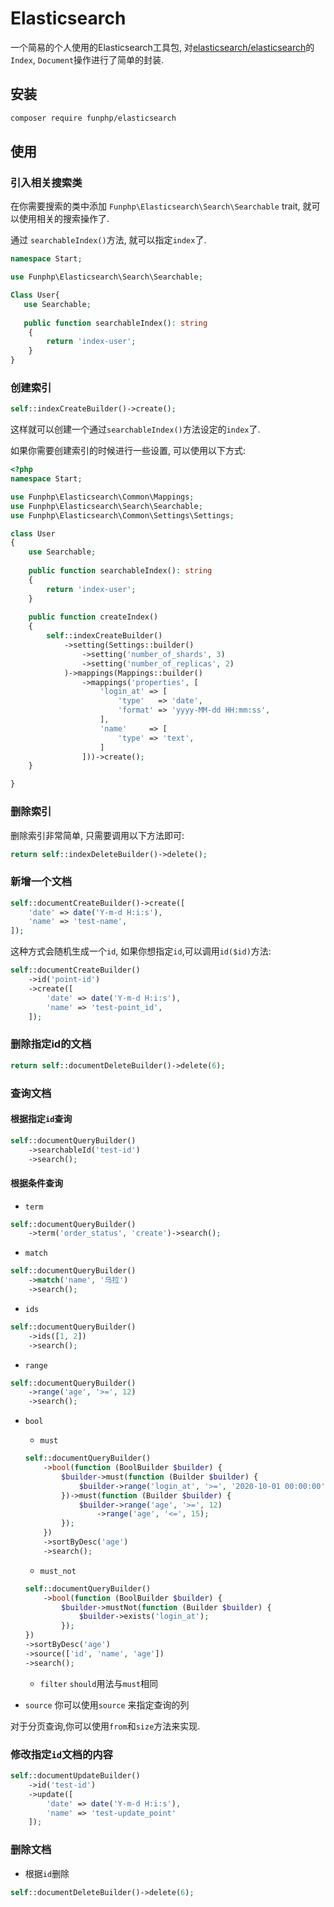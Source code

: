 # Elasticsearch

一个简易的个人使用的Elasticsearch工具包, 对[elasticsearch/elasticsearch](https://github.com/elastic/elasticsearch-php)的`Index`, `Document`操作进行了简单的封装.

## 安装

```bash
composer require funphp/elasticsearch
```

## 使用

### 引入相关搜索类

在你需要搜索的类中添加 `Funphp\Elasticsearch\Search\Searchable` trait, 就可以使用相关的搜索操作了.

通过 `searchableIndex()`方法, 就可以指定`index`了.

```php
namespace Start;

use Funphp\Elasticsearch\Search\Searchable;

Class User{
   use Searchable;
    
   public function searchableIndex(): string
	{
		return 'index-user';
	}
}

```

### 创建索引

```php
self::indexCreateBuilder()->create();
```

这样就可以创建一个通过`searchableIndex()`方法设定的`index`了.

如果你需要创建索引的时候进行一些设置, 可以使用以下方式:

```php
<?php
namespace Start;

use Funphp\Elasticsearch\Common\Mappings;
use Funphp\Elasticsearch\Search\Searchable;
use Funphp\Elasticsearch\Common\Settings\Settings;

class User
{
    use Searchable;
    
    public function searchableIndex(): string
    {
        return 'index-user';
    }
    
    public function createIndex()
    {
        self::indexCreateBuilder()
            ->setting(Settings::builder()
                ->setting('number_of_shards', 3)
                ->setting('number_of_replicas', 2)
            )->mappings(Mappings::builder()
                ->mappings('properties', [
                    'login_at' => [
                        'type'   => 'date',
                        'format' => 'yyyy-MM-dd HH:mm:ss',
                    ],
                    'name'     => [
                        'type' => 'text',
                    ]
                ]))->create();
    }

}
```

### 删除索引
删除索引非常简单, 只需要调用以下方法即可:

```php
return self::indexDeleteBuilder()->delete();
```

### 新增一个文档

```php
self::documentCreateBuilder()->create([
    'date' => date('Y-m-d H:i:s'),
    'name' => 'test-name',
]);

```
这种方式会随机生成一个`id`, 如果你想指定`id`,可以调用`id($id)`方法:

```php
self::documentCreateBuilder()
    ->id('point-id')
    ->create([
        'date' => date('Y-m-d H:i:s'),
        'name' => 'test-point_id',
    ]);

```

### 删除指定id的文档

```php
return self::documentDeleteBuilder()->delete(6);
```

### 查询文档
#### 根据指定`id`查询
```php
self::documentQueryBuilder()
    ->searchableId('test-id')
    ->search();
```

#### 根据条件查询 

- `term`

```php
self::documentQueryBuilder()
    ->term('order_status', 'create')->search();
```

- `match`

```php
self::documentQueryBuilder()
    ->match('name', '乌拉')
    ->search();
```

- `ids`

```php
self::documentQueryBuilder()
    ->ids([1, 2])
    ->search();
```

- `range`

```php
self::documentQueryBuilder()
    ->range('age', '>=', 12)
    ->search();
```

- `bool`
    - `must`

    ```php
    self::documentQueryBuilder()
        ->bool(function (BoolBuilder $builder) {
            $builder->must(function (Builder $builder) {
                $builder->range('login_at', '>=', '2020-10-01 00:00:00');
            })->must(function (Builder $builder) {
                $builder->range('age', '>=', 12)
                    ->range('age', '<=', 15);
            });
        })
        ->sortByDesc('age')
        ->search();
    ```

    - `must_not`
    
    ```php
    self::documentQueryBuilder()
        ->bool(function (BoolBuilder $builder) {
            $builder->mustNot(function (Builder $builder) {
                $builder->exists('login_at');
            });
    })
    ->sortByDesc('age')
    ->source(['id', 'name', 'age'])
    ->search();
    ```
    
    - `filter` `should`用法与`must`相同

- `source`
    你可以使用`source` 来指定查询的列

对于分页查询,你可以使用`from`和`size`方法来实现.

### 修改指定`id`文档的内容

```php
self::documentUpdateBuilder()
    ->id('test-id')
    ->update([
        'date' => date('Y-m-d H:i:s'),
        'name' => 'test-update_point'
    ]);
```

### 删除文档
- 根据`id`删除

```php
self::documentDeleteBuilder()->delete(6);
```